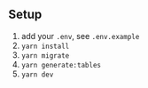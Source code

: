 ## Setup

1. add your `.env`, see `.env.example`
2. `yarn install`
3. `yarn migrate`
4. `yarn generate:tables`
5. `yarn dev`
